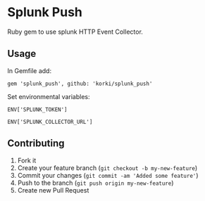 # Splunk Push

Ruby gem to use splunk HTTP Event Collector.

## Usage

In Gemfile add:

```
gem 'splunk_push', github: 'korki/splunk_push'
```

Set environmental variables:

```
ENV['SPLUNK_TOKEN']

ENV['SPLUNK_COLLECTOR_URL']
```

## Contributing

1. Fork it
2. Create your feature branch (`git checkout -b my-new-feature`)
3. Commit your changes (`git commit -am 'Added some feature'`)
4. Push to the branch (`git push origin my-new-feature`)
5. Create new Pull Request

